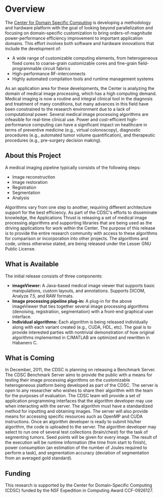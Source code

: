 # Overview #

The [Center for Domain Specific Computing](http://www.cdsc.ucla.edu) is developing a methodology and hardware platform with the goal of looking beyond parallelization and focusing on domain-specific customization to bring orders-of-magnitude power-performance efficiency improvement to important application domains. This effort involves both software and hardware innovations that include the development of:
  * A wide range of customizable computing elements, from heterogeneous fixed cores to coarse-grain customizable cores and fine-grain field-programmable circuit fabrics
  * High-performance RF-interconnects
  * Highly automated compilation tools and runtime management systems

As an application area for these developments, the Center is analyzing the domain of medical image processing, which has a high computing demand. Medical imaging is now a routine and integral clinical tool in the diagnosis and treatment of many conditions, but many advances in this field have been constrained to the research environment due to a lack of computational power. Several medical image processing algorithms are infeasible for real-time clinical use. Power and cost-efficient high-performance computing can have a significant impact on healthcare in terms of preventive medicine (e.g., virtual colonoscopy), diagnostic procedures (e.g., automated tumor volume quantification), and therapeutic procedures (e.g., pre-surgery decision making).

## About this Project ##

A medical imaging pipeline typically consists of the following steps:
  * Image reconstruction
  * Image restoration
  * Registration
  * Segmentation
  * Analysis

Algorithms vary from one step to another, requiring different architecture support for the best efficiency. As part of the CDSC's efforts to disseminate knowledge, the Applications Thrust is releasing a set of medical image processing algorithms and supporting libraries that are being used as the driving applications for work within the Center. The purpose of this release is to provide the entire research community with access to these algorithms for comparison or incorporation into other projects. The algorithms and code, unless otherwise stated, are being released under the Lesser GNU Public License.

## What is Available ##

The initial release consists of three components:
  * **imageViewer:** A Java-based medical image viewer that supports basic manipulations, custom layouts, and annotations. Supports DICOM, Analyze 7.5, and RAW formats.
  * **Image processing pipeline plug-in:** A plug-in for the above imageViewer that ties together several image processing algorithms (denoising, registration, segmentation) with a front-end graphical user interface.
  * **Individual algorithms:** Each algorithm is being released individually along with each variant created (e.g., CUDA, HDL, etc). The goal is to provide interested parties with nontrivial demonstration of how original algorithms implemented in C/MATLAB are optimized and rewritten in Habanero C.

## What is Coming ##

In December, 2011, the CDSC is planning on releasing a Benchmark Server. The CDSC Benchmark Server aims to provide the public with a means for testing their image processing algorithms on the customizable heterogeneous platform being developed as part of the CDSC. The server is open to any researcher who wishes to share their algorithm with the team for the purposes of evaluation. The CDSC team will provide a set of application programming interfaces that the algorithm developer may use when interacting with the server. The algorithm must have a standardized method for inputting and obtaining images. The server will also provide means for accessing specific resources such as OpenMP and CUDA instructions. Once an algorithm developer is ready to submit his/her algorithm, the code is uploaded to the server. The algorithm developer may select to run one of several test collections (brain/chest) for the task of segmenting tumors. Seed points will be given for every image. The result of the execution will be runtime information (the time from start to finish), power consumption (an estimation of the number of Joules required to perform a task), and segmentation accuracy (deviation of segmentation from an averaged gold standard).

## Funding ##

This research is supported by the Center for Domain-Specific Computing (CDSC) funded by the NSF Expedition in Computing Award CCF-0926127.